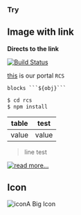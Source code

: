 ### Try
## Image with link

**Directs to the link**

[![Build Status](https://img.shields.io/travis/angular/angular-cli/master.svg?label=travis)](https://dillinger.io/)

[this](http://apisrv-dashboard-prod-1100.zreem.com/pages/customers/search) is our portal `RCS`

```
blocks ```${obj}```
```
```sh
$ cd rcs
$ npm install
```

|table|test|
|------|------|
|value|value|

> line test

[![read more...]()](http://apisrv-dashboard-prod-1100.zreem.com/pages/customers/search)

## Icon

![icon](http://www.iconshock.com/img_jpg/SOPHISTIQUE/communications/jpg/256/car_icon.jpg)A Big Icon
